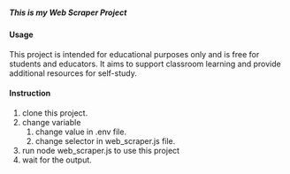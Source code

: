 ##### This is my Web Scraper Project 

#### Usage
This project is intended for educational purposes only and is free for students and educators. It aims to support classroom learning and provide additional resources for self-study.

#### Instruction
1. clone this project. 
2. change variable
    1. change value in .env file.
    2. change selector in web_scraper.js file.
3. run node web_scraper.js to use this project 
4. wait for the output. 
